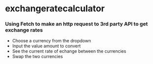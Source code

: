 # exchangeratecalculator

### Using Fetch to make an http request to 3rd party API to get exchange rates

- Choose a currency from the dropdown
- Input the value amount to convert
- See the current rate of echange between the currencies
- Swap the two currencies
